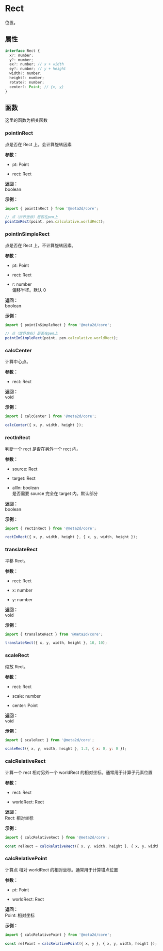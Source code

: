 # Rect

位置。

## 属性

```js
interface Rect {
  x?: number;
  y?: number;
  ex?: number; // x + width
  ey?: number; // y + height
  width?: number;
  height?: number;
  rotate?: number;
  center?: Point; // {x, y}
}
```

## 函数

这里的函数为相关函数

### pointInRect

点是否在 Rect 上。会计算旋转因素

**参数：**

- pt: Point

- rect: Rect

**返回：**  
boolean

**示例：**

```js
import { pointInRect } from '@meta2d/core';

// 点（世界坐标）是否在pen上
pointInRect(point, pen.calculative.worldRect);
```

### pointInSimpleRect

点是否在 Rect 上，不计算旋转因素。

**参数：**

- pt: Point

- rect: Rect

- r: number  
  偏移半径。默认 0

**返回：**  
boolean

**示例：**

```js
import { pointInSimpleRect } from '@meta2d/core';

// 点（世界坐标）是否在pen上
pointInSimpleRect(point, pen.calculative.worldRect);
```

### calcCenter

计算中心点。

**参数：**

- rect: Rect

**返回：**  
void

**示例：**

```js
import { calcCenter } from '@meta2d/core';

calcCenter({ x, y, width, height });
```

### rectInRect

判断一个 rect 是否在另外一个 rect 内。

**参数：**

- source: Rect

- target: Rect

- allIn: boolean  
  是否需要 source 完全在 target 内。默认部分

**返回：**  
boolean

**示例：**

```js
import { rectInRect } from '@meta2d/core';

rectInRect({ x, y, width, height }, { x, y, width, height });
```

### translateRect

平移 Rect。

**参数：**

- rect: Rect

- x: number

- y: number

**返回：**  
void

**示例：**

```js
import { translateRect } from '@meta2d/core';

translateRect({ x, y, width, height }, 10, 10);
```

### scaleRect

缩放 Rect。

**参数：**

- rect: Rect

- scale: number

- center: Point

**返回：**  
void

**示例：**

```js
import { scaleRect } from '@meta2d/core';

scaleRect({ x, y, width, height }, 1.2, { x: 0, y: 0 });
```

### calcRelativeRect

计算一个 rect 相对另外一个 worldRect 的相对坐标。通常用于计算子元素位置

**参数：**

- rect: Rect

- worldRect: Rect

**返回：**  
Rect: 相对坐标

**示例：**

```js
import { calcRelativeRect } from '@meta2d/core';

const relRect = calcRelativeRect({ x, y, width, height }, { x, y, width, height });
```

### calcRelativePoint

计算点 相对 worldRect 的相对坐标。通常用于计算锚点位置

**参数：**

- pt: Point

- worldRect: Rect

**返回：**  
Point: 相对坐标

**示例：**

```js
import { calcRelativePoint } from '@meta2d/core';

const relPoint = calcRelativePoint({ x, y }, { x, y, width, height });
```
